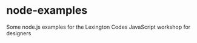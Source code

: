 node-examples
=============

Some node.js examples for the Lexington Codes JavaScript workshop for designers
